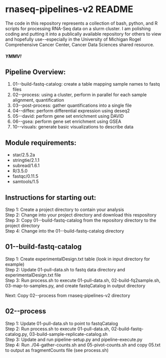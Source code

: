 # rnaseq-pipelines-v2 README

The code in this repository represents a collection of bash, python, and R scripts for processing RNA-Seq data on a slurm cluster.
I am polishing coding and putting it into a publically available repository for others to view and hopefully use--especially in the University of Michigan Rogel Comprehensive Cancer Center, Cancer Data Sciences shared resource.

##### YMMV!

## Pipeline Overview:
1. 01--build-fastq-catalog: create a table mapping sample names to fastq files
2. 02--process: using a cluster, perform in parallel for each sample alignment, quantification
3. 03--post-process: gather quantifications into a single file
4. 04--diffex: perform differential expression using deseq2
5. 05--david: perform gene set enrichment using DAVID 
6. 06--gsea: perform gene set enrichment using GSEA
7. 10--visuals: generate basic visualizations to describe data

## Module requirements: 
* star/2.5.2a
* stringtie/2.1.1
* subread/1.6.1
* R/3.5.0
* fastqc/0.11.5
* samtools/1.5

## Instructions for starting out:
Step 1: Create a project directory to contain your analysis    
Step 2: Change into your project directory and download this respository  
Step 3: Copy 01--build-fastq-catalog from the repository directory to the project directory  
Step 4: Change into the 01--build-fastq-catalog directory  

## 01--build-fastq-catalog
Step 1: Create experimentalDesign.txt table (look in input directory for example)  
Step 2: Update 01-pull-data.sh to fastq data directory and experimentalDesign.txt file  
Step 3: Run process.sh to execute 01-pull-data.sh, 02-build-fq2sample.sh, 03-map-to-samples.py, and create fastqCatalog in output directory  

Next: Copy 02--process from rnaseq-pipelines-v2 directory  
## 02--process
Step 1: Update 01-pull-data.sh to point to fastqCatalog  
Step 2: Run process.sh to execute 01-pull-data.sh, 02-build-fastq-catalog.py, 03-build-sample-replicate-catalog.sh  
Step 3: Update and run pipeline-setup.py and pipeline-execute.py  
Step 4: Run ./04-gather-counts.sh and 05-pivot-counts.sh and copy 05.txt to output as fragmentCounts file (see process.sh)  


